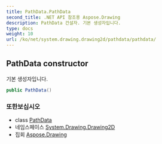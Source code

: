 ```yaml
---
title: PathData.PathData
second_title: .NET API 참조용 Aspose.Drawing
description: PathData 건설자. 기본 생성자입니다.
type: docs
weight: 10
url: /ko/net/system.drawing.drawing2d/pathdata/pathdata/
---
```

## PathData constructor

기본 생성자입니다.

```csharp
public PathData()
```

### 또한보십시오

* class [PathData](../)
* 네임스페이스 [System.Drawing.Drawing2D](../../pathdata/)
* 집회 [Aspose.Drawing](../../../)


